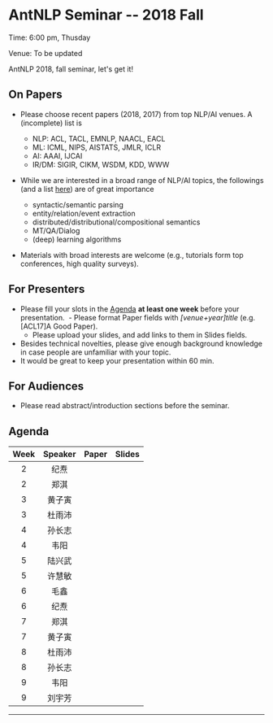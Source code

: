 # AntNLP Seminar -- 2018 Fall

Time: 6:00 pm, Thusday

Venue: To be updated

AntNLP 2018, fall seminar, let's get it!

## On Papers

- Please choose recent papers (2018, 2017) from top NLP/AI venues. A (incomplete) list is
  - NLP: ACL, TACL, EMNLP, NAACL, EACL
  - ML:  ICML, NIPS, AISTATS, JMLR, ICLR
  - AI:  AAAI, IJCAI
  - IR/DM: SIGIR, CIKM, WSDM, KDD, WWW

- While we are interested in a broad range of NLP/AI topics, the followings (and a list [here](https://slack-files.com/T22T1UP8Q-F726RJERH-9a39cc3d9a)) are of great importance

  - syntactic/semantic parsing
  - entity/relation/event extraction
  - distributed/distributional/compositional semantics
  - MT/QA/Dialog
  - (deep) learning algorithms

- Materials with broad interests are welcome (e.g., tutorials form top conferences, high quality surveys).

## For Presenters

- Please fill your slots in the [Agenda](#agenda) **at least one week** before your presentation.
  - Please format Paper fields with *[venue+year]title* (e.g. [ACL17]A Good Paper).
  - Please upload your slides, and add links to them in Slides fields.
- Besides technical novelties, please give enough background knowledge in case people are unfamiliar with your topic.
- It would be great to keep your presentation within 60 min.

## For Audiences

- Please read abstract/introduction sections before the seminar.

## Agenda

Week   | Speaker   | Paper   | Slides
:---:  | :---: | --- | :---:
2 | 纪焘 | | |
2 | 郑淇 | | |
3 | 黄子寅 | | |
3 | 杜雨沛 | | |
4 | 孙长志 | | |
4 | 韦阳 | | |
5 | 陆兴武 | | |
5 | 许慧敏 | | |
6 | 毛鑫 | | |
6 | 纪焘 | | |
7 | 郑淇 | | |
7 | 黄子寅 | | |
8 | 杜雨沛 | | |
8 | 孙长志 | | |
9 | 韦阳 | | |
9 | 刘宇芳 | | |

---
